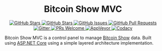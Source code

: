<h1 align="center">Bitcoin Show MVC</h1>

<p align="center">
  <a href="https://github.com/italopessoa/bitcoin-show-mvc/stargazers">
    <img alt="GitHub Stars" src="https://img.shields.io/github/stars/italopessoa/bitcoin-show-mvc.svg?style=social&label=Star">
  </a>
  <a href="https://github.com/italopessoa/bitcoin-show-mvc/blob/master/LICENSE">
    <img alt="GitHub Stars" src="https://img.shields.io/github/license/mashape/apistatus.svg?style=flat-square">
  </a>
  <a href="https://github.com/italopessoa/bitcoin-show-mvc/issues">
    <img alt="GitHub Issues" src="https://img.shields.io/github/issues/italopessoa/bitcoin-show-mvc.svg?style=flat-square">
  </a>
  <a href="https://github.com/italopessoa/bitcoin-show-mvc/pulls">
    <img alt="GitHub Pull Requests" src="https://img.shields.io/github/issues-pr-raw/italopessoa/bitcoin-show-mvc.svg?style=flat-square">
  </a>
  <a href="https://gitter.im/bitcoin-show/dotnet">
    <img alt="Gitter" src="https://img.shields.io/gitter/room/nwjs/nw.js.svg?style=flat-square ">
  </a>
  <a href="http://makeapullrequest.com">
    <img alt="PRs Welcome" src="https://img.shields.io/badge/PRs-welcome-brightgreen.svg?style=flat-square">
  </a>
  <a href="https://ci.appveyor.com/project/italopessoa/bitcoin-show-mvc">
    <img alt="AppVeyor" src="https://ci.appveyor.com/api/projects/status/j33wbi9gat4b13yn/branch/master?svg=true">
  </a>
  <a href="https://www.codacy.com/app/italopessoa/bitcoin-show-mvc">
    <img alt="Codacy" src="https://api.codacy.com/project/badge/Grade/67959729691e4859ae246919cd5858dc">
  </a>
</p>

Bitcoin Show MVC is a control panel to manage <a href="https://github.com/italopessoa/bitcoin-show">Bitcoin Show</a> data.
Built using <a href="https://docs.microsoft.com/en-us/aspnet/core/">ASP.NET Core</a> using a simple layered architecture implementation.
